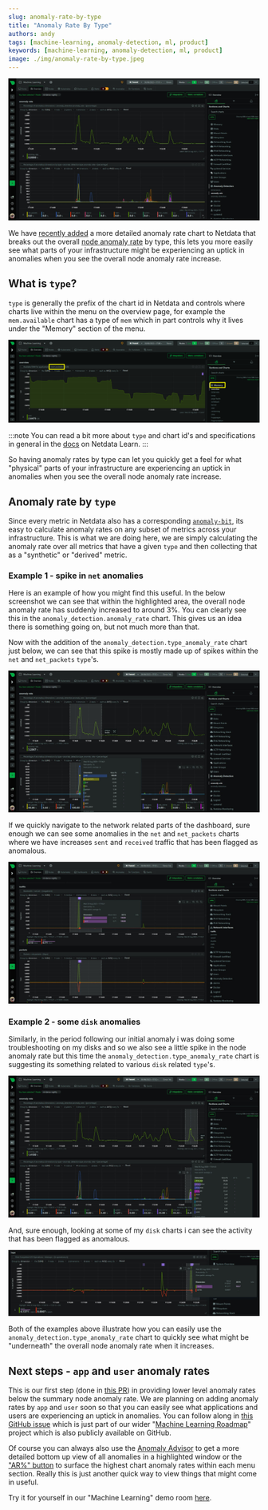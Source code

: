 ```yaml
---
slug: anomaly-rate-by-type
title: "Anomaly Rate By Type"
authors: andy
tags: [machine-learning, anomaly-detection, ml, product]
keywords: [machine-learning, anomaly-detection, ml, product]
image: ./img/anomaly-rate-by-type.jpeg
---
```


![anomaly-rate-by-type](./img/anomaly-rate-by-type.jpeg)

We have [recently added](https://github.com/netdata/netdata/pull/15856) a more detailed anomaly rate chart to Netdata that breaks out the overall [node anomaly rate](https://learn.netdata.cloud/docs/ml-and-troubleshooting/machine-learning-ml-powered-anomaly-detection#node-anomaly-rate) by type, this lets you more easily see what parts of your infrastructure might be experiencing an uptick in anomalies when you see the overall node anomaly rate increase.

<!--truncate-->

## What is `type`?

`type` is generally the prefix of the chart id in Netdata and controls where charts live within the menu on the overview page, for example the `mem.available` chart has a type of `mem` which in part controls why it lives under the "Memory" section of the menu.

![mem](./img/mem.svg)

:::note
You can read a bit more about `type` and chart id's and specifications in general in the [docs](https://learn.netdata.cloud/docs/data-collection/external-plugins/#chart) on Netdata Learn.
:::

So having anomaly rates by type can let you quickly get a feel for what "physical" parts of your infrastructure are experiencing an uptick in anomalies when you see the overall node anomaly rate increase.

## Anomaly rate by `type`

Since every metric in Netdata also has a corresponding [`anomaly-bit`](https://learn.netdata.cloud/docs/ml-and-troubleshooting/machine-learning-ml-powered-anomaly-detection#anomaly-bit---100--anomalous-0--normal), its easy to calculate anomaly rates on any subset of metrics across your infrastructure. This is what we are doing here, we are simply calculating the anomaly rate over all metrics that have a given `type` and then collecting that as a "synthetic" or "derived" metric.

### Example 1 - spike in `net` anomalies

Here is an example of how you might find this useful. In the below screenshot we can see that within the highlighted area, the overall node anomaly rate has suddenly increased to around 3%. You can clearly see this in the `anomaly_detection.anomaly_rate` chart. This gives us an idea there is something going on, but not much more than that.

Now with the addition of the `anomaly_detection.type_anomaly_rate` chart just below, we can see that this spike is mostly made up of spikes within the `net` and `net_packets` `type`'s.

![example1](./img/example1.jpeg)

If we quickly navigate to the network related parts of the dashboard, sure enough we can see some anomalies in the `net` and `net_packets` charts where we have increases `sent` and `received` traffic that has been flagged as anomalous.

![example1-net](./img/example1-net.jpeg)

### Example 2 - some `disk` anomalies

Similarly, in the period following our initial anomaly i was doing some troubleshooting on my disks and so we also see a little spike in the node anomaly rate but this time the `anomaly_detection.type_anomaly_rate` chart is suggesting its something related to various `disk` related `type`'s.

![example1-disk](./img/example1-disk.jpeg)

And, sure enough, looking at some of my `disk` charts i can see the activity that has been flagged as anomalous.

![example1-disk-detail](./img/example1-disk-detail.jpeg)

Both of the examples above illustrate how you can easily use the `anomaly_detection.type_anomaly_rate` chart to quickly see what might be "underneath" the overall node anomaly rate when it increases.

## Next steps - `app` and `user` anomaly rates

This is our first step (done in [this PR](https://github.com/netdata/netdata/pull/15856)) in providing lower level anomaly rates below the summary node anomaly rate. We are planning on adding anomaly rates by `app` and `user` soon so that you can easily see what applications and users are experiencing an uptick in anomalies. You can follow along in [this GitHub issue](https://github.com/netdata/netdata/issues/14788) which is just part of our wider "[Machine Learning Roadmap](https://github.com/orgs/netdata/projects/54)" project which is also publicly available on GitHub.

Of course you can always also use the [Anomaly Advisor](https://learn.netdata.cloud/docs/ml-and-troubleshooting/anomaly-advisor) to get a more detailed bottom up view of all anomalies in a highlighted window or the ["AR%" button](https://blog.netdata.cloud/anomaly-rates-in-the-menu/) to surface the highest chart anomaly rates within each menu section. Really this is just another quick way to view things that might come in useful.

Try it for yourself in our "Machine Learning" demo room [here](https://app.netdata.cloud/spaces/netdata-demo/rooms/machine-learning/overview#metrics_correlation=false&after=-21600&before=0&d8a4e0c5-7c79-4145-900e-83a9f06fcb6a--chartName=menu_system&ae33f57b-b54e-4236-a6de-054da3f0a748--chartName=menu_anomaly_detection_submenu_anomaly_rate).

